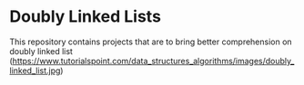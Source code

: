 # Doubly Linked Lists
This repository contains projects that are to bring better comprehension on doubly linked list
(https://www.tutorialspoint.com/data_structures_algorithms/images/doubly_linked_list.jpg)